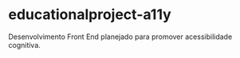 # educationalproject-a11y
Desenvolvimento Front End planejado para promover acessibilidade cognitiva. 

